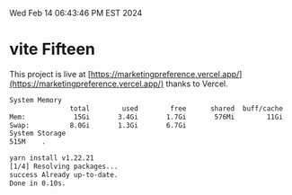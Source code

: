 Wed Feb 14 06:43:46 PM EST 2024

# vite Fifteen


This project is live at [https://marketingpreference.vercel.app/](https://marketingpreference.vercel.app/) thanks to Vercel.

```bash
System Memory
               total        used        free      shared  buff/cache   available
Mem:            15Gi       3.4Gi       1.7Gi       576Mi        11Gi        11Gi
Swap:          8.0Gi       1.3Gi       6.7Gi
System Storage
515M	.
```
```bash
yarn install v1.22.21
[1/4] Resolving packages...
success Already up-to-date.
Done in 0.10s.
```
